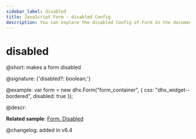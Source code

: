```yaml
---
sidebar_label: disabled
title: JavaScript Form - disabled Config 
description: You can explore the disabled Config of Form in the documentation of the DHTMLX JavaScript UI library. Browse developer guides and API reference, try out code examples and live demos, and download a free 30-day evaluation version of DHTMLX Suite 7.
---
```


# disabled

@short: makes a form disabled

@signature: {'disabled?: boolean;'}

@example:
var form = new dhx.Form("form_container", {
	css: "dhx_widget--bordered",
	disabled: true
});

@descr:

**Related sample**: [Form. Disabled](https://snippet.dhtmlx.com/7qjwg2sw)

@changelog: added in v6.4

[comment]: # (@related: form/how_to_start.md#initialize-form form/configuration.md#making-form-disabled)
